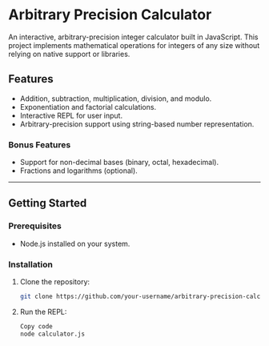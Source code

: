 # Arbitrary Precision Calculator

An interactive, arbitrary-precision integer calculator built in JavaScript. This project implements mathematical operations for integers of any size without relying on native support or libraries.

## Features
- Addition, subtraction, multiplication, division, and modulo.
- Exponentiation and factorial calculations.
- Interactive REPL for user input.
- Arbitrary-precision support using string-based number representation.

### Bonus Features
- Support for non-decimal bases (binary, octal, hexadecimal).
- Fractions and logarithms (optional).

---

## Getting Started

### Prerequisites
- Node.js installed on your system.

### Installation
1. Clone the repository:
   ```bash
   git clone https://github.com/your-username/arbitrary-precision-calculator.git
   ```
2. Run the REPL:
    ```bash
    Copy code
    node calculator.js
    ```